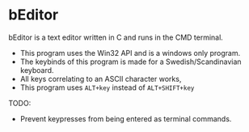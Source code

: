 # bEditor

bEditor is a text editor written in C and runs in the CMD terminal.
* This program uses the Win32 API and is a windows only program.
* The keybinds of this program is made for a Swedish/Scandinavian keyboard.
* All keys correlating to an ASCII character works,
* This program uses `ALT+key` instead of `ALT+SHIFT+key`

TODO:
* Prevent keypresses from being entered as terminal commands.






